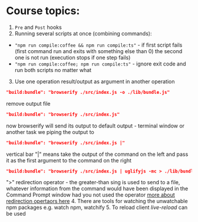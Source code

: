 # Course topics:
1. `Pre` and `Post` hooks
2. Running several scripts at once (combining commands):
  * `"npm run compile:coffee && npm run compile:ts"` - if first script fails (first command run and exits with something else than 0) the second one is not run (execution stops if one step fails)
  * `"npm run compile:coffee; npm run compile:ts"` - ignore exit code and run both scripts no matter what
3. Use one operation result/output as argument in another operation
  ```json
  "build:bundle": "browserify ./src/index.js -o ./lib/bundle.js"
  ```
  remove output file
  ```json
  "build:bundle": "browserify ./src/index.js"
  ```
  now browserify will send its output to default output - terminal window or another task we piping the output to
  ```json
  "build:bundle": "browserify ./src/index.js |"
  ```
  vertical bar "|" means take the output of the command on the left and pass it as the first argument to the command on the right
  ```json
  "build:bundle": "browserify ./src/index.js | uglifyjs -mc > ./lib/bundle.js"
  ```
  ">" redirection operator -  the greater-than sing is used to send to a file, whatever information from the command would have been displayed in the Command Prompt window had you not used the operator [more about redirection opertaors here](https://www.lifewire.com/redirection-operator-2625979)
4. There are tools for watching the unwatchable npm packages e.g. watch npm, watchify
5. To reload client *live-reload* can be used